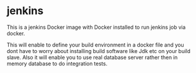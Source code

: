 # jenkins

This is a jenkins Docker image with Docker installed to run jenkins job via docker.

This will enable to define your build environment in a docker file and you dont have to worry about installing build software like Jdk etc on your build slave.
Also it will enable you to use real database server rather then in memory database to do integration tests.
